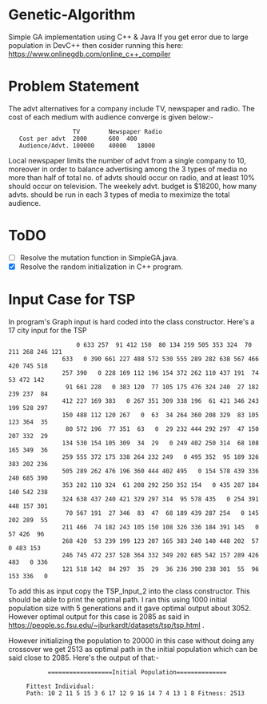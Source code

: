 # Genetic-Algorithm
Simple GA implementation using C++ &amp; Java
If you get error due to large population in DevC++ then cosider running this here: https://www.onlinegdb.com/online_c++_compiler

# Problem Statement

The advt alternatives for a company include TV, newspaper and radio. The cost of each medium with audience converge is given below:-
 
  
                      TV	 	Newspaper Radio       
       Cost per advt  2000		600	 400 
       Audience/Advt. 100000	40000	18000  
 
 Local newspaper limits the number of advt from a single company to 10,
 moreover in order to balance advertising among the 3 types of media no more than half of total no. of advts should occur on radio,
 and at least 10% should occur on television.
 The weekely advt. budget is $18200, how many advts. should be run in each 3 types of media to meximize the total audience.


# ToDO
* [ ] Resolve the mutation function in SimpleGA.java.
* [x] Resolve the random initialization in C++ program.

# Input Case for TSP
  In program's Graph input is hard coded  into the class constructor. Here's a 17 city input for the TSP
  
                       0 633 257  91 412 150  80 134 259 505 353 324  70 211 268 246 121
                   633   0 390 661 227 488 572 530 555 289 282 638 567 466 420 745 518
                   257 390   0 228 169 112 196 154 372 262 110 437 191  74  53 472 142
                    91 661 228   0 383 120  77 105 175 476 324 240  27 182 239 237  84
                   412 227 169 383   0 267 351 309 338 196  61 421 346 243 199 528 297
                   150 488 112 120 267   0  63  34 264 360 208 329  83 105 123 364  35
                    80 572 196  77 351  63   0  29 232 444 292 297  47 150 207 332  29
                   134 530 154 105 309  34  29   0 249 402 250 314  68 108 165 349  36
                   259 555 372 175 338 264 232 249   0 495 352  95 189 326 383 202 236
                   505 289 262 476 196 360 444 402 495   0 154 578 439 336 240 685 390
                   353 282 110 324  61 208 292 250 352 154   0 435 287 184 140 542 238
                   324 638 437 240 421 329 297 314  95 578 435   0 254 391 448 157 301
                    70 567 191  27 346  83  47  68 189 439 287 254   0 145 202 289  55
                   211 466  74 182 243 105 150 108 326 336 184 391 145   0  57 426  96
                   268 420  53 239 199 123 207 165 383 240 140 448 202  57   0 483 153
                   246 745 472 237 528 364 332 349 202 685 542 157 289 426 483   0 336
                   121 518 142  84 297  35  29  36 236 390 238 301  55  96 153 336   0 

To add this as input copy the TSP_Input_2 into the class constructor. This should be able to print the optimal path. I ran this using 1000 initial population size with 5 generations and it gave optimal output about 3052. However optimal output for this case is 2085 as said in https://people.sc.fsu.edu/~jburkardt/datasets/tsp/tsp.html .

However initializing the population to 20000 in this case without doing any crossover we get 2513 as optimal path in the initial population which can be said close to 2085.
Here's the output of that:-

               ==================Initial Population==============

         Fittest Individual:
         Path: 10 2 11 5 15 3 6 17 12 9 16 14 7 4 13 1 8 Fitness: 2513

